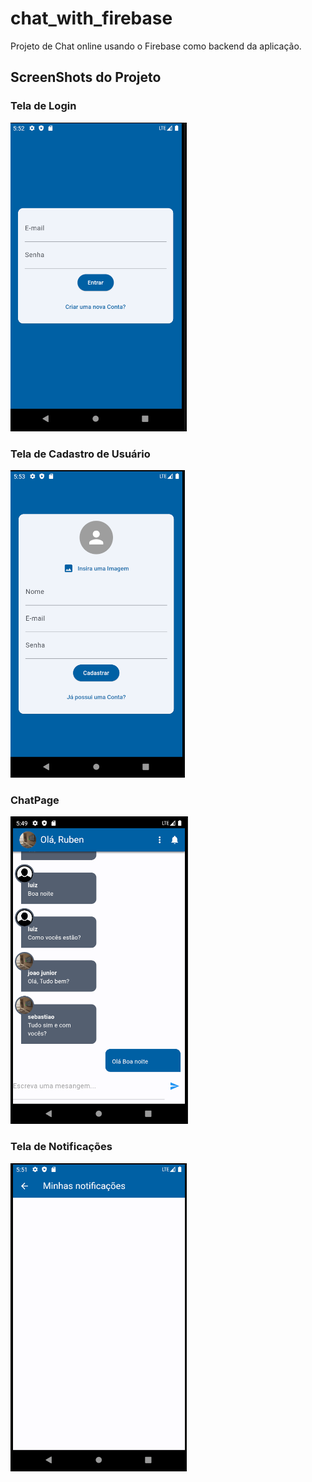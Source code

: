 # chat_with_firebase

Projeto de Chat online usando o Firebase como backend da aplicação.

## ScreenShots do Projeto

### Tela de Login

<img src="assets\images\screenshot-loginpage.png">

### Tela de Cadastro de Usuário

<img src="assets\images\screenshot-signuppage.png">

### ChatPage

<img src="assets\images\screenshot-chatpage.png">

### Tela de Notificações

<img src="assets\images\screenshot-notificatiospage.png">

